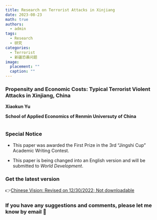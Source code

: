 ```yaml
---
title: Research on Terrorist Attacks in Xinjiang
date: 2023-08-23
math: true
authors:
  - admin
tags:
  - Research
  - 研究
categories:
  - Terrorist
  - 新疆恐袭问题
image:
  placement: ""
  caption: ""
---
```


### Propensity and Economic Costs: Typical Terrorist Violent Attacks in Xinjiang, China

**Xiaokun Yu**

**School of Applied Economics of Renmin Universuty of China**



<img src="https://cdn-us.imgs.moe/2023/08/24/64e6f239d377c.png" alt="" title="" />



### Special Notice

- This paper was awarded the First Prize in the 3rd “Jingshi Cup” Academic Writing Contest.

- This paper is being changed into an English version and will be submitted to *World Development*.


### Get the latest version

👉[Chinese Vision: Revised on 12/30/2022; Not downloadable](https://maifile.cn/est/d2476906187267/pdf)


### If you have any suggestions and comments, please let me know by email 🙌

